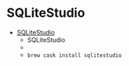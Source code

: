 # SQLiteStudio
- [SQLiteStudio](https://sqlitestudio.pl/)
  -  SQLiteStudio
  - 
  - `brew cask install sqlitestudio`
